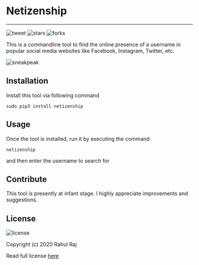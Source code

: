
# Netizenship
--------------------------
![tweet](https://img.shields.io/twitter/url?url=https%3A%2F%2Fgithub.com%2Frahulrajpl%2Fnetizenship)
![stars](https://img.shields.io/github/stars/rahulrajpl/netizenship?style=social)
![forks](https://img.shields.io/github/forks/rahulrajpl/netizenship?style=social)


This is a commandline tool to find the online presence of a username in popular social media websites like Facebook, Instagram, Twitter, etc.

![sneakpeak](./sneak.gif)

## Installation

Install this tool via following command

~~~
sudo pip3 install netizenship
~~~

## Usage

Once the tool is installed, run it by executing the command 

~~~
netizenship
~~~


and then enter the username to search for

## Contribute

This tool is presently at infant stage. I highly appreciate improvements and suggestions.

## License

![license](https://img.shields.io/github/license/rahulrajpl/netizenship) 

Copyright (c) 2020 Rahul Raj

Read full license [here](./LICENSE)
